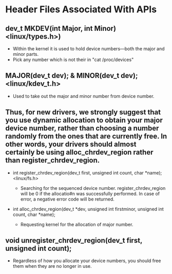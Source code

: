 # Header Files Associated With APIs

## dev_t MKDEV(int Major, int Minor)     <linux/types.h>)
- Within the kernel it is used to hold device numbers—both the major and minor parts. 
- Pick any number which is not their in "cat /proc/devices"

## MAJOR(dev_t dev); & MINOR(dev_t dev);       <linux/kdev_t.h>  
- Used to take out the major and minor number from device number.

## Thus, for new drivers, we strongly suggest that you use dynamic allocation to obtain your major device number, rather than choosing a number randomly from the ones that are currently free. In other words, your drivers should almost certainly be using alloc_chrdev_region rather than register_chrdev_region.

- int register_chrdev_region(dev_t first, unsigned int count, char *name);   <linux/fs.h>
    - Searching for the sequenced device number. register_chrdev_region will be 0 if the allocatio#n was successfully performed. In case of error, a negative error code will be returned.

- int alloc_chrdev_region(dev_t *dev, unsigned int firstminor, unsigned int count, char *name);
    - Requesting kernel for the allocation of major number.

## void unregister_chrdev_region(dev_t first, unsigned int count);
- Regardless of how you allocate your device numbers, you should free them when they are no longer in use.